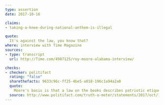 ```yaml
---
type: assertion
date: 2017-10-16

claims:
- taking-a-knee-during-national-anthem-is-illegal

quote:
  It's against the law, you know that?
where: interview with Time Magazine
sources:
- type: transcript
  url: http://Time.com/4987125/roy-moore-alabama-interview/

checks:
- checker: politifact
  rating: "false"
  sharethefacts: 9633c96c-ff25-4be5-a018-196c1a94a2a0
  quote:
    Moore's basis is that a law on the books describes patriotic etiquette during the national anthem. But his statement gives the false impression the law is binding, when in fact it’s merely guidance that carries no penalty. Additionally, legal experts told us the First Amendment protects the right to kneel during the national anthem.
  source: http://www.politifact.com/truth-o-meter/statements/2017/oct/19/roy-moore/it-against-law-nfl-players-kneel-national-anthem-r/
---
```

